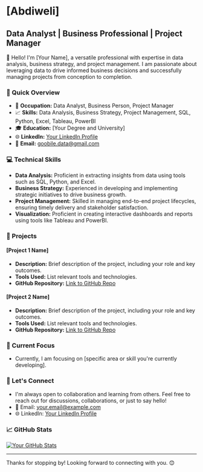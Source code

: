 # [Abdiweli]

## Data Analyst | Business Professional | Project Manager

👋 Hello! I'm [Your Name], a versatile professional with expertise in data analysis, business strategy, and project management. I am passionate about leveraging data to drive informed business decisions and successfully managing projects from conception to completion.

### 🚀 Quick Overview

- 💼 **Occupation:** Data Analyst, Business Person, Project Manager
- 📈 **Skills:** Data Analysis, Business Strategy, Project Management, SQL, Python, Excel, Tableau, PowerBI
- 🎓 **Education:** [Your Degree and University]
- 🌐 **LinkedIn:** [Your LinkedIn Profile](https://www.linkedin.com/in/your-profile/)
- 📧 **Email:** goobile.data@gmail.com

### 💻 Technical Skills

- **Data Analysis:** Proficient in extracting insights from data using tools such as SQL, Python, and Excel.
- **Business Strategy:** Experienced in developing and implementing strategic initiatives to drive business growth.
- **Project Management:** Skilled in managing end-to-end project lifecycles, ensuring timely delivery and stakeholder satisfaction.
- **Visualization:** Proficient in creating interactive dashboards and reports using tools like Tableau and PowerBI.

### 📂 Projects

#### [Project 1 Name]

- **Description:** Brief description of the project, including your role and key outcomes.
- **Tools Used:** List relevant tools and technologies.
- **GitHub Repository:** [Link to GitHub Repo](https://github.com/yourusername/project1)

#### [Project 2 Name]

- **Description:** Brief description of the project, including your role and key outcomes.
- **Tools Used:** List relevant tools and technologies.
- **GitHub Repository:** [Link to GitHub Repo](https://github.com/yourusername/project2)

### 🌱 Current Focus

- Currently, I am focusing on [specific area or skill you're currently developing].

### 🤝 Let's Connect

- I'm always open to collaboration and learning from others. Feel free to reach out for discussions, collaborations, or just to say hello!
- 📧 Email: your.email@example.com
- 🌐 LinkedIn: [Your LinkedIn Profile](https://www.linkedin.com/in/your-profile/)

### 📈 GitHub Stats

[![Your GitHub Stats](https://github-readme-stats.vercel.app/api?username=yourusername&show_icons=true&hide=contribs)](https://github.com/yourusername)

---

Thanks for stopping by! Looking forward to connecting with you. 😊
